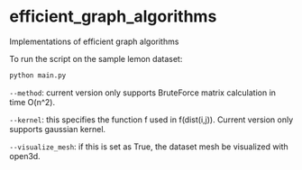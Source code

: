 # efficient_graph_algorithms
Implementations of efficient graph algorithms

To run the script on the sample lemon dataset:

```sh
python main.py 
```

`--method`: current version only supports BruteForce matrix calculation in time O(n^2).

`--kernel`: this specifies the function f used in f(dist(i,j)). Current version only supports gaussian kernel. 

`--visualize_mesh`: if this is set as True, the dataset mesh be visualized with open3d.

